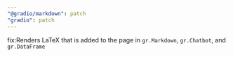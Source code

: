 ```yaml
---
"@gradio/markdown": patch
"gradio": patch
---
```


fix:Renders LaTeX that is added to the page in `gr.Markdown`, `gr.Chatbot`, and `gr.DataFrame`
